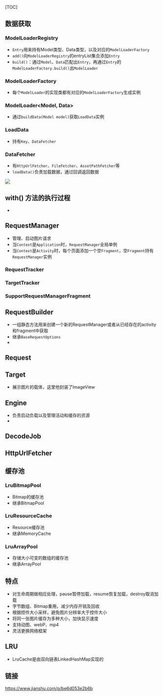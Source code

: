 [TOC]

## 数据获取
### ModelLoaderRegistry
* `Entry`用来持有Model类型、Data类型，以及对应的`ModelLoaderFactory`
* `add()`向`ModelLoaderRegistry`的entryList集合添加`Entry`
* `build()`：通过`Model`、`Data`匹配出`Entry`，再通过`Entry`的`ModelLoaderFactory.build()`出`ModelLoader`

### ModelLoaderFactory
* 每个`ModelLoader`的实现类都有对应的`ModelLoaderFactory`生成实例

### ModelLoader<Model, Data>
* 通过`buildData(Model model)`获取`LoadData`实例

### LoadData
* 持有`Key`、`DataFetcher`

### DataFetcher
* 有`HttpUrlFetcher`、`FileFetcher`、`AssetPathFetcher`等
* `loadData()`负责加载数据，通过回调返回数据

![](https://gitee.com/hysbtr/pic/raw/master/glide_architecture.png)

## with() 方法的执行过程
* 

## RequestManager
* 管理、启动图片请求
* 当`Context`是`Application`时，`RequestManager`全局单例
* 当`Context`是`Activity`时，每个页面添加一个空`Fragment`，空`Fragment`持有`RequestManager`实例

### RequestTracker
### TargetTracker

### SupportRequestManagerFragment

## RequestBuilder
* 一组静态方法用来创建一个新的RequestManager或者从已经存在的activity和fragment中获取
* 继承`BaseRequestOptions`
* 

## Request

## Target
* 展示图片的载体，这里他封装了ImageView

## Engine
* 负责启动负载以及管理活动和缓存的资源
* 

## DecodeJob

## HttpUrlFetcher

## 缓存池
### LruBitmapPool
* Bitmap的缓存池
* 继承BitmapPool

### LruResourceCache
* Resource缓存池
* 继承MemoryCache

### LruArrayPool
* 存储大小可变的数组的缓存池
* 继承ArrayPool

## 特点
* 对生命周期做相应处理，pause暂停加载，resume恢复加载，destroy取消加载
* 字节数组、Bitmap重用，减少内存开销及回收
* 根据控件大小采样，避免图片分辨率大于控件大小
* 将同一张图片缓存为多种大小，加快显示速度
* 支持动图、webP、mp4
* 灵活更换网络框架


## LRU
* LruCache是由双向链表LinkedHashMap实现的

## 链接
https://www.jianshu.com/p/be6d053e2b6b